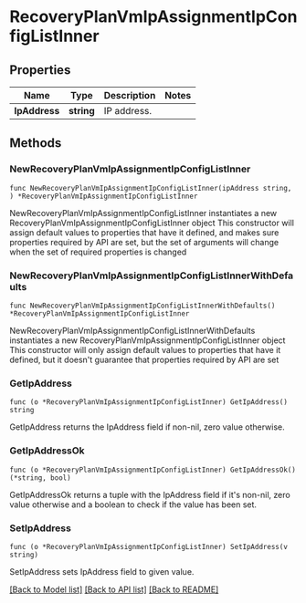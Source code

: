 # RecoveryPlanVmIpAssignmentIpConfigListInner

## Properties

Name | Type | Description | Notes
------------ | ------------- | ------------- | -------------
**IpAddress** | **string** | IP address.  | 

## Methods

### NewRecoveryPlanVmIpAssignmentIpConfigListInner

`func NewRecoveryPlanVmIpAssignmentIpConfigListInner(ipAddress string, ) *RecoveryPlanVmIpAssignmentIpConfigListInner`

NewRecoveryPlanVmIpAssignmentIpConfigListInner instantiates a new RecoveryPlanVmIpAssignmentIpConfigListInner object
This constructor will assign default values to properties that have it defined,
and makes sure properties required by API are set, but the set of arguments
will change when the set of required properties is changed

### NewRecoveryPlanVmIpAssignmentIpConfigListInnerWithDefaults

`func NewRecoveryPlanVmIpAssignmentIpConfigListInnerWithDefaults() *RecoveryPlanVmIpAssignmentIpConfigListInner`

NewRecoveryPlanVmIpAssignmentIpConfigListInnerWithDefaults instantiates a new RecoveryPlanVmIpAssignmentIpConfigListInner object
This constructor will only assign default values to properties that have it defined,
but it doesn't guarantee that properties required by API are set

### GetIpAddress

`func (o *RecoveryPlanVmIpAssignmentIpConfigListInner) GetIpAddress() string`

GetIpAddress returns the IpAddress field if non-nil, zero value otherwise.

### GetIpAddressOk

`func (o *RecoveryPlanVmIpAssignmentIpConfigListInner) GetIpAddressOk() (*string, bool)`

GetIpAddressOk returns a tuple with the IpAddress field if it's non-nil, zero value otherwise
and a boolean to check if the value has been set.

### SetIpAddress

`func (o *RecoveryPlanVmIpAssignmentIpConfigListInner) SetIpAddress(v string)`

SetIpAddress sets IpAddress field to given value.



[[Back to Model list]](../README.md#documentation-for-models) [[Back to API list]](../README.md#documentation-for-api-endpoints) [[Back to README]](../README.md)


